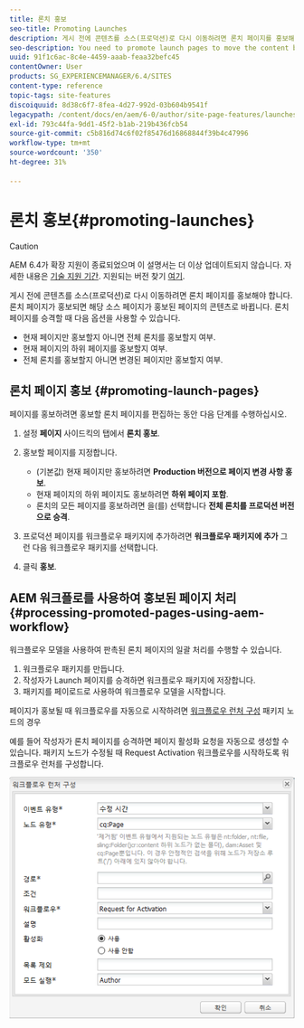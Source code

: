 ```yaml
---
title: 론치 홍보
seo-title: Promoting Launches
description: 게시 전에 콘텐츠를 소스(프로덕션)로 다시 이동하려면 론치 페이지를 홍보해야 합니다. 론치 페이지가 홍보되면 해당 소스 페이지가 홍보된 페이지의 콘텐츠로 바뀝니다.
seo-description: You need to promote launch pages to move the content back into the source (production) before publishing. When a launch page is promoted, the corresponding page of the source pages is replaced with the content of the promoted page.
uuid: 91f1c6ac-8c4e-4459-aaab-feaa32befc45
contentOwner: User
products: SG_EXPERIENCEMANAGER/6.4/SITES
content-type: reference
topic-tags: site-features
discoiquuid: 8d38c6f7-8fea-4d27-992d-03b604b9541f
legacypath: /content/docs/en/aem/6-0/author/site-page-features/launches
exl-id: 793c44fa-9dd1-45f2-b1ab-219b436fcb54
source-git-commit: c5b816d74c6f02f85476d16868844f39b4c47996
workflow-type: tm+mt
source-wordcount: '350'
ht-degree: 31%

---
```


# 론치 홍보{#promoting-launches}

>[!CAUTION]
>
>AEM 6.4가 확장 지원이 종료되었으며 이 설명서는 더 이상 업데이트되지 않습니다. 자세한 내용은 [기술 지원 기간](https://helpx.adobe.com/kr/support/programs/eol-matrix.html). 지원되는 버전 찾기 [여기](https://experienceleague.adobe.com/docs/).

게시 전에 콘텐츠를 소스(프로덕션)로 다시 이동하려면 론치 페이지를 홍보해야 합니다. 론치 페이지가 홍보되면 해당 소스 페이지가 홍보된 페이지의 콘텐츠로 바뀝니다. 론치 페이지를 승격할 때 다음 옵션을 사용할 수 있습니다.

* 현재 페이지만 홍보할지 아니면 전체 론치를 홍보할지 여부.
* 현재 페이지의 하위 페이지를 홍보할지 여부.
* 전체 론치를 홍보할지 아니면 변경된 페이지만 홍보할지 여부.

## 론치 페이지 홍보 {#promoting-launch-pages}

페이지를 홍보하려면 홍보할 론치 페이지를 편집하는 동안 다음 단계를 수행하십시오.

1. 설정 **페이지** 사이드킥의 탭에서 **론치 홍보**.
1. 홍보할 페이지를 지정합니다.

   * (기본값) 현재 페이지만 홍보하려면 **Production 버전으로 페이지 변경 사항 홍보**.
   * 현재 페이지의 하위 페이지도 홍보하려면 **하위 페이지 포함**.
   * 론치의 모든 페이지를 홍보하려면 을(를) 선택합니다 **전체 론치를 프로덕션 버전으로 승격**.

1. 프로덕션 페이지를 워크플로우 패키지에 추가하려면 **워크플로우 패키지에 추가** 그런 다음 워크플로우 패키지를 선택합니다.
1. 클릭 **홍보**.

## AEM 워크플로를 사용하여 홍보된 페이지 처리 {#processing-promoted-pages-using-aem-workflow}

워크플로우 모델을 사용하여 판촉된 론치 페이지의 일괄 처리를 수행할 수 있습니다.

1. 워크플로우 패키지를 만듭니다.
1. 작성자가 Launch 페이지를 승격하면 워크플로우 패키지에 저장합니다.
1. 패키지를 페이로드로 사용하여 워크플로우 모델을 시작합니다.

페이지가 홍보될 때 워크플로우를 자동으로 시작하려면 [워크플로우 런처 구성](/help/sites-administering/workflows-starting.md#workflows-launchers) 패키지 노드의 경우

예를 들어 작성자가 론치 페이지를 승격하면 페이지 활성화 요청을 자동으로 생성할 수 있습니다. 패키지 노드가 수정될 때 Request Activation 워크플로우를 시작하도록 워크플로우 런처를 구성합니다.

![chlimage_1-136](assets/chlimage_1-136.png)
